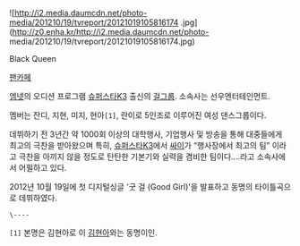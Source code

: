 ![http://i2.media.daumcdn.net/photo-media/201210/19/tvreport/20121019105816174
.jpg](http://z0.enha.kr/http://i2.media.daumcdn.net/photo-
media/201210/19/tvreport/20121019105816174.jpg)

Black Queen  

[팬카페](http://cafe.daum.net/BlackQueen)

[엠넷](%EC%97%A0%EB%84%B7.md)의 오디션 프로그램
[슈퍼스타K3](%EC%8A%88%ED%8D%BC%EC%8A%A4%ED%83%80K3.md) 출신의
[걸그룹](%EA%B1%B8%EA%B7%B8%EB%A3%B9.md). 소속사는 선우엔터테인먼트.

멤버는 잔디, 지현, 미지, 현아`[1]`, 란이로 5인조로 이루어진 여성 댄스그룹이다.

데뷔하기 전 3년간 약 1000회 이상의 대학행사, 기업행사 및 방송을 통해 대중들에게 최고의 극찬을 받아왔으며 특히,
[슈퍼스타K3](%EC%8A%88%ED%8D%BC%EC%8A%A4%ED%83%80K3.md)에서
[싸이](%EC%8B%B8%EC%9D%B4.md)가 “행사장에서 최고의 팀” 이라고 극찬을 아끼지 않을 정도로 탄탄한 기본기와 실력을
겸비한 팀이다....라고 소속사에서 어필하고 있다.

2012년 10월 19일에 첫 디지털싱글 '굿 걸 (Good Girl)'을 발표하고 동명의 타이틀곡으로 데뷔하였다.  

`\----`

`[1]` 본명은 김현아로 이 [김현아](%EA%B9%80%ED%98%84%EC%95%84.md)와는 동명이인.

